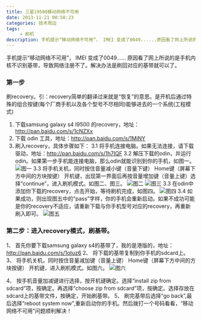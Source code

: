 ```yaml
---
title: 三星i9500移动网络不可用
date: 2013-11-21 00:58:23
categories: 技术周边
tags:
     - 刷机
description: 手机提示“移动网络不可用”， IMEI 变成了0049......原因看了网上所说的是手机内核不识别基带，导致网络注册不了。解决办法是刷回对应的基带就可以了
---
```


手机提示“移动网络不可用”， IMEI 变成了0049...... 原因看了网上所说的是手机内核不识别基带，导致网络注册不了。解决办法是刷回对应的基带就可以了。

### 第一步
刷recovery。引：recovery简单的翻译过来就是“恢复”的意思。是开机后通过特殊的组合按键(每个厂商手机以及各个型号不尽相同)能够进去的一个系统(工程模式)
1. 下载samsung galaxy s4 I9500 的recovery，地址：http://pan.baidu.com/s/1cNZXx
2. 下载 odin 工具，地址：http://pan.baidu.com/s/1MiNY
3. 刷入recovery，具体步骤如下：
3.1 将手机连接电脑。如果无法连接，请下载驱动，地址：http://pan.baidu.com/s/1h7IQF
3.2 解压下载的odin，并运行odin。如果第一步手机能连接电脑，那么odin就能识别到你的手机，如图一。
![图一](01.jpg)
3.3 将手机关机，同时按住音量减小键（音量下键） Home键（屏幕下方中间的方块按键） 开机键，出现第一界面后再按音量增加键（音量上键）选择“continue”，进入刷机模式。如图二、图三。
![图二](02.jpg)
![图三](03.jpg)
3.3 在odin中添加你下载的recovery，点击开始，等待刷机完成，如图四。
![图四](04.jpg)
3.4 如果成功，则出现图五中的“pass”字样，你的手机会重新启动。如果不成功可能是你的recovery不适应，请重新下载与你手机型号对应的recovery，再重新刷入即可。
![图五](05.jpg)

### 第二步：进入recovery模式，刷基带。
1、 首先你要下载samsung galaxy s4的基带了，我的是港版的，地址：http://pan.baidu.com/s/1otuz6
2、 将下载的基带复制到你手机的sdcard上。
3、 将手机关机，同时按住音量减加键（音量上键） Home键（屏幕下方中间的方块按键） 开机键，进入刷机模式。如图六。
![图六](06.jpg)

4、 按手机音量加减键进行选择，按开机键确定。选择“install zip from sdcard”项，按确定。再选择“choose zip from sdcard”项，按确定。选择存放在sdcard上的基带文件，按确定，开始刷基带。
5、 刷完基带后选择“go back”,最后选择“reboot system now”,重新启动你的手机。然后拨打一个号码看看，“移动网络不可用”问题顺利解决！
